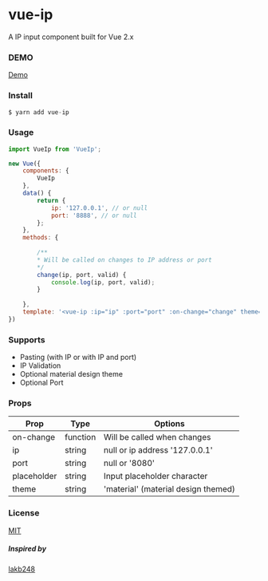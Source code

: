 # vue-ip
A IP input component built for Vue 2.x


### DEMO
[Demo](https://peteringram0.github.io/vue-ip/)


### Install
````javascript
$ yarn add vue-ip
````


### Usage
```javascript
import VueIp from 'VueIp';

new Vue({
    components: {
        VueIp
    },
    data() {
        return {
            ip: '127.0.0.1', // or null
            port: '8888', // or null
        };
    },
    methods: {
        
        /**
        * Will be called on changes to IP address or port 
        */
        change(ip, port, valid) {
            console.log(ip, port, valid);
        }
        
    },
    template: '<vue-ip :ip="ip" :port="port" :on-change="change" theme="material"></vue-ip>'
})
```


### Supports
* Pasting (with IP or with IP and port)
* IP Validation
* Optional material design theme
* Optional Port


### Props
| Prop        	| Type     	| Options                             	|
|-------------	|----------	|-------------------------------------	|
| on-change   	| function 	| Will be called when changes           |
| ip          	| string   	| null or ip address '127.0.0.1'      	|
| port        	| string   	| null or '8080'                      	|
| placeholder 	| string   	| Input placeholder character         	|
| theme       	| string   	| 'material' (material design themed) 	|


### License
[MIT](http://opensource.org/licenses/MIT)

##### Inspired by
[lakb248](https://github.com/lakb248/vue-ip-input)
